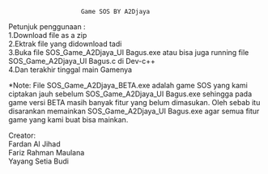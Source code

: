 

                        Game SOS BY A2Djaya
                        
 Petunjuk penggunaan :\
 1.Download file as a zip\
 2.Ektrak file yang didownload tadi\
 3.Buka file SOS_Game_A2Djaya_UI Bagus.exe atau bisa juga running file SOS_Game_A2Djaya_UI Bagus.c di Dev-c++      
 4.Dan terakhir tinggal main Gamenya
 
 
 
 *Note:
  File SOS_Game_A2Djaya_BETA.exe adalah game SOS yang kami ciptakan jauh sebelum SOS_Game_A2Djaya_UI Bagus.exe 
  sehingga pada game versi BETA masih banyak fitur yang belum dimasukan. Oleh sebab itu disarankan memainkan SOS_Game_A2Djaya_UI Bagus.exe
  agar semua fitur game yang kami buat bisa mainkan.
  
  
  Creator:    
  Fardan Al Jihad    
  Fariz Rahman Maulana     
  Yayang Setia Budi
  



